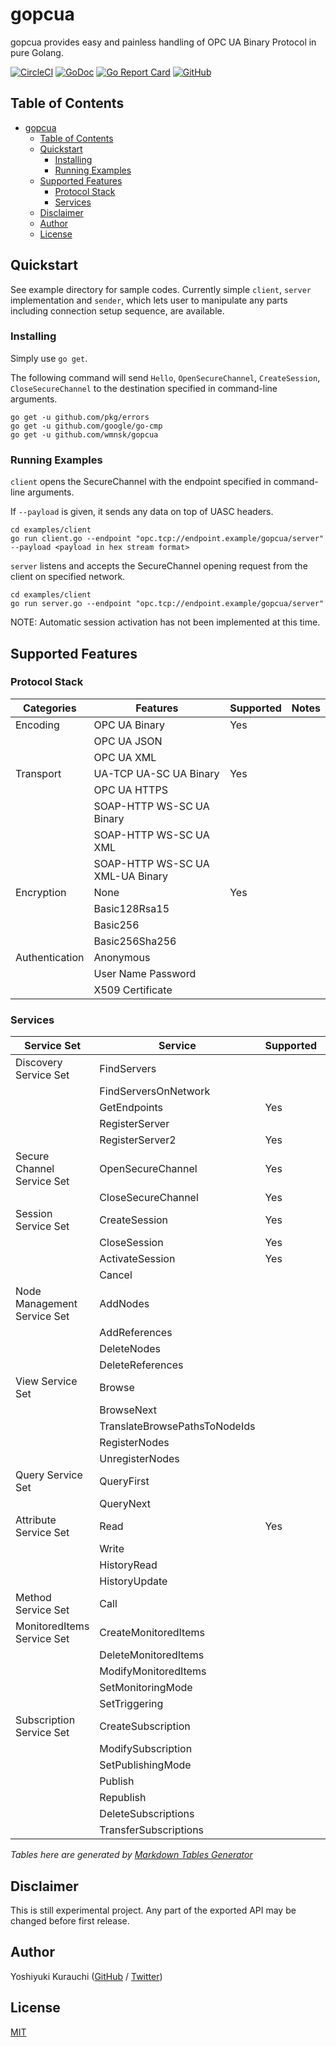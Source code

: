 # gopcua

gopcua provides easy and painless handling of OPC UA Binary Protocol in pure Golang.

[![CircleCI](https://circleci.com/gh/wmnsk/gopcua.svg?style=svg)](https://circleci.com/gh/wmnsk/gopcua)
[![GoDoc](https://godoc.org/github.com/wmnsk/gopcua?status.svg)](https://godoc.org/github.com/wmnsk/gopcua)
[![Go Report Card](https://goreportcard.com/badge/github.com/wmnsk/gopcua)](https://goreportcard.com/report/github.com/wmnsk/gopcua)
[![GitHub](https://img.shields.io/github/license/mashape/apistatus.svg)](https://github.com/wmnsk/gopcua/blob/master/LICENSE)

## Table of Contents

- [gopcua](#gopcua)
  - [Table of Contents](#table-of-contents)
  - [Quickstart](#quickstart)
    - [Installing](#installing)
    - [Running Examples](#running-examples)
  - [Supported Features](#supported-features)
    - [Protocol Stack](#protocol-stack)
    - [Services](#services)
  - [Disclaimer](#disclaimer)
  - [Author](#author)
  - [License](#license)

## Quickstart

See example directory for sample codes.
Currently simple `client`, `server` implementation and `sender`, which lets user to manipulate any parts including connection setup sequence, are available.

### Installing

Simply use `go get`.

The following command will send `Hello`, `OpenSecureChannel`, `CreateSession`, `CloseSecureChannel` to the destination specified in command-line arguments.

```shell-session
go get -u github.com/pkg/errors
go get -u github.com/google/go-cmp
go get -u github.com/wmnsk/gopcua
```

### Running Examples

`client` opens the SecureChannel with the endpoint specified in command-line arguments.

If `--payload` is given, it sends any data on top of UASC headers.

```shell-session
cd examples/client
go run client.go --endpoint "opc.tcp://endpoint.example/gopcua/server" --payload <payload in hex stream format>
```

`server` listens and accepts the SecureChannel opening request from the client on specified network.

```shell-session
cd examples/client
go run server.go --endpoint "opc.tcp://endpoint.example/gopcua/server"
```

NOTE: Automatic session activation has not been implemented at this time.

## Supported Features

### Protocol Stack

| Categories     | Features                         | Supported | Notes |
| -------------- | -------------------------------- | --------- | ----- |
| Encoding       | OPC UA Binary                    | Yes       |       |
|                | OPC UA JSON                      |           |       |
|                | OPC UA XML                       |           |       |
| Transport      | UA-TCP UA-SC UA Binary           | Yes       |       |
|                | OPC UA HTTPS                     |           |       |
|                | SOAP-HTTP WS-SC UA Binary        |           |       |
|                | SOAP-HTTP WS-SC UA XML           |           |       |
|                | SOAP-HTTP WS-SC UA XML-UA Binary |           |       |
| Encryption     | None                             | Yes       |       |
|                | Basic128Rsa15                    |           |       |
|                | Basic256                         |           |       |
|                | Basic256Sha256                   |           |       |
| Authentication | Anonymous                        |           |       |
|                | User Name Password               |           |       |
|                | X509 Certificate                 |           |       |

### Services

| Service Set                 | Service                       | Supported | Notes |
| --------------------------- | ----------------------------- | --------- | ----- |
| Discovery Service Set       | FindServers                   |           |       |
|                             | FindServersOnNetwork          |           |       |
|                             | GetEndpoints                  | Yes       |       |
|                             | RegisterServer                |           |       |
|                             | RegisterServer2               | Yes       |       |
| Secure Channel Service Set  | OpenSecureChannel             | Yes       |       |
|                             | CloseSecureChannel            | Yes       |       |
| Session Service Set         | CreateSession                 | Yes       |       |
|                             | CloseSession                  | Yes       |       |
|                             | ActivateSession               | Yes       |       |
|                             | Cancel                        |           |       |
| Node Management Service Set | AddNodes                      |           |       |
|                             | AddReferences                 |           |       |
|                             | DeleteNodes                   |           |       |
|                             | DeleteReferences              |           |       |
| View Service Set            | Browse                        |           |       |
|                             | BrowseNext                    |           |       |
|                             | TranslateBrowsePathsToNodeIds |           |       |
|                             | RegisterNodes                 |           |       |
|                             | UnregisterNodes               |           |       |
| Query Service Set           | QueryFirst                    |           |       |
|                             | QueryNext                     |           |       |
| Attribute Service Set       | Read                          | Yes       |       |
|                             | Write                         |           |       |
|                             | HistoryRead                   |           |       |
|                             | HistoryUpdate                 |           |       |
| Method Service Set          | Call                          |           |       |
| MonitoredItems Service Set  | CreateMonitoredItems          |           |       |
|                             | DeleteMonitoredItems          |           |       |
|                             | ModifyMonitoredItems          |           |       |
|                             | SetMonitoringMode             |           |       |
|                             | SetTriggering                 |           |       |
| Subscription Service Set    | CreateSubscription            |           |       |
|                             | ModifySubscription            |           |       |
|                             | SetPublishingMode             |           |       |
|                             | Publish                       |           |       |
|                             | Republish                     |           |       |
|                             | DeleteSubscriptions           |           |       |
|                             | TransferSubscriptions         |           |       |

_Tables here are generated by [Markdown Tables Generator](https://www.tablesgenerator.com/markdown_tables)_

## Disclaimer

This is still experimental project. Any part of the exported API may be changed before first release.

## Author

Yoshiyuki Kurauchi ([GitHub](https://github.com/wmnsk/) / [Twitter](https://twitter.com/wmnskdmms))

## License

[MIT](https://github.com/wmnsk/gopc-ua/blob/master/LICENSE)
